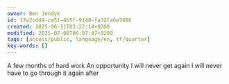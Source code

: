 ```yaml
---
owner: Ben Jendyk
id: 17a2cdd9-ce51-4b5f-9148-fa32fa6e7486
created: 2025-06-11T03:22:14+0200
modified: 2025-07-08T06:07:47+0200
tags: [access/public, language/en, tf/quarter]
key-words: []
---
```


A few months of hard work
An opportunity I will never get again 
I will never have to go through it again after